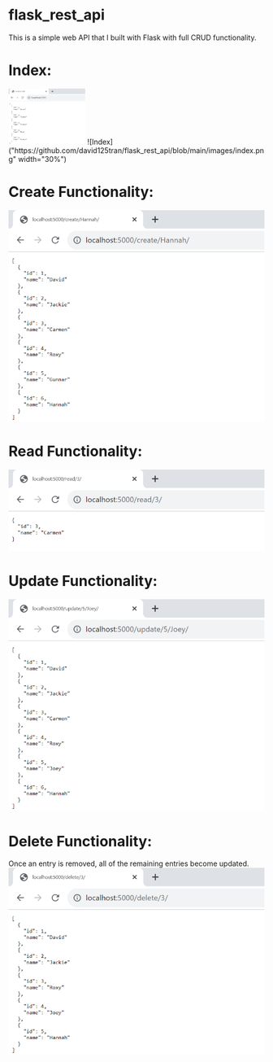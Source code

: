 # flask_rest_api  
This is a simple web API that I built with Flask with full CRUD functionality.  

# Index:
<img src="https://github.com/david125tran/flask_rest_api/blob/main/images/index.png" width="30%">
![Index]("https://github.com/david125tran/flask_rest_api/blob/main/images/index.png" width="30%")  
  
# Create Functionality:
![Create](https://github.com/david125tran/flask_rest_api/blob/main/images/create.png)  

# Read Functionality:
![Read](https://github.com/david125tran/flask_rest_api/blob/main/images/read.png)    
  
# Update Functionality:
![Update](https://github.com/david125tran/flask_rest_api/blob/main/images/update.png)  

# Delete Functionality:
Once an entry is removed, all of the remaining entries become updated.  
![Delete](https://github.com/david125tran/flask_rest_api/blob/main/images/delete.png)    
